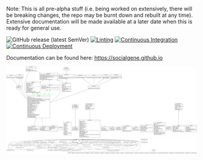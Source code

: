 Note: This is all pre-alpha stuff (i.e. being worked on extensively, there will be breaking changes, the repo may be burnt down and rebuilt at any time). Extensive documentation will be made available at a later date when this is ready for general use.

![GitHub release (latest SemVer)](https://img.shields.io/github/v/release/socialgene/sgpy)
[![Linting](https://github.com/socialgene/sgpy/actions/workflows/linters.yml/badge.svg)](https://github.com/socialgene/sgpy/actions/workflows/linters.yml)
[![Continuous Integration](https://github.com/socialgene/sgpy/actions/workflows/pr_ci.yml/badge.svg)](https://github.com/socialgene/sgpy/actions/workflows/pr_ci.yml)
[![Continuous Deployment](https://github.com/socialgene/sgpy/actions/workflows/pypi_autodeploy_python.yml/badge.svg)](https://github.com/socialgene/sgpy/actions/workflows/pypi_autodeploy_python.yml)

Documentation can be found here: <https://socialgene.github.io>

<!---
To create the UML diagram of the library:
```bash
pyreverse -o png -p sgpy socialgene
```
--->

![classes](classes_sgpy.png)
![packages](packages_sgpy.png)
